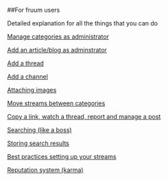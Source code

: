 
##For fruum users 

Detailed explanation for all the things that you can do

[Manage categories as administrator](users/manage-categories-as-administrator.md)

[Add an article/blog as adminstrator](users/add-an-article-blog-as-administrator.md)

[Add a thread](users/add-a-thread.md)

[Add a channel](users/add-a-channel.md)

[Attaching images](users/attaching-images.md)

[Move streams between categories](users/move-streams-between-categories.md)

[Copy a link, watch a thread, report and manage a post](users/copy-a-link-watch-a-thread-report-and-manage-a-post.md)

[Searching (like a boss)](users/searching-like-a-bos.md)

[Storing search results](users/storing-search-results.md)

[Best practices setting up your streams](users/best-practices-setting-up-your-streams.md)

[Reputation system (karma)](users/reputation-system-karma.md) 
